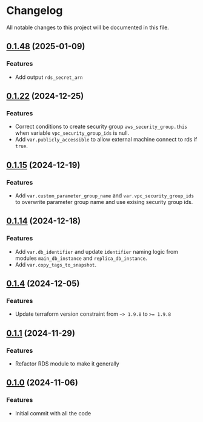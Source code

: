 # Changelog

All notable changes to this project will be documented in this file.
## [0.1.48]() (2025-01-09)
### Features
* Add output `rds_secret_arn`

## [0.1.22]() (2024-12-25)
### Features
* Correct conditions to create security group `aws_security_group.this` when variable `vpc_security_group_ids` is null.
* Add `var.publicly_accessible` to allow external machine connect to rds if `true`.

## [0.1.15]() (2024-12-19)
### Features
* Add `var.custom_parameter_group_name` and `var.vpc_security_group_ids` to overwrite parameter group name and use exising security group ids.

## [0.1.14]() (2024-12-18)
### Features
* Add `var.db_identifier` and update `identifier` naming logic from modules `main_db_instance` and `replica_db_instance`.
* Add `var.copy_tags_to_snapshot`.

## [0.1.4]() (2024-12-05)
### Features
* Update terraform version constraint from `~> 1.9.8` to `>= 1.9.8` 

## [0.1.1]() (2024-11-29)
### Features
* Refactor RDS module to make it generally

## [0.1.0]() (2024-11-06)
### Features
* Initial commit with all the code

